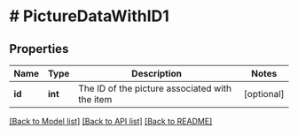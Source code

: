 # # PictureDataWithID1

## Properties

Name | Type | Description | Notes
------------ | ------------- | ------------- | -------------
**id** | **int** | The ID of the picture associated with the item | [optional]

[[Back to Model list]](../../README.md#models) [[Back to API list]](../../README.md#endpoints) [[Back to README]](../../README.md)
